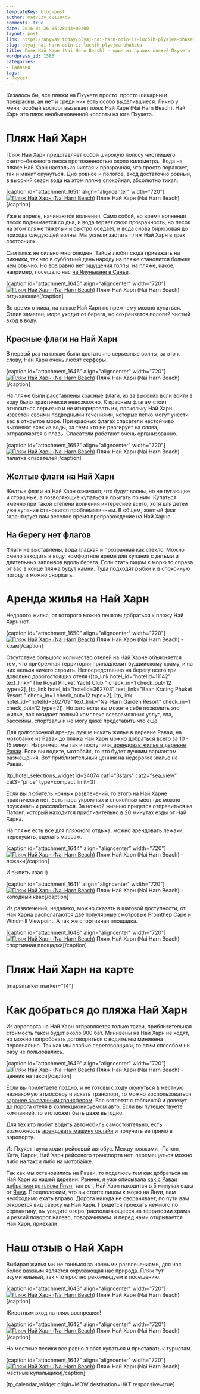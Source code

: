 ```yaml
---
templateKey: blog-post
author: matv33v_c21184dv
comments: true
date: 2016-04-26 06:28:43+00:00
layout: post
link: https://anyway.today/plyaj-nai-harn-odin-iz-luchih-plyajea-phuketa/
slug: plyaj-nai-harn-odin-iz-luchih-plyajea-phuketa
title: Пляж Най Харн (Nai Harn Beach) - один из лучших пляжей Пхукета
wordpress_id: 1586
categories:
- Таиланд
tags:
- Пхукет
---
```


Казалось бы, все пляжи на Пхукете просто  просто шикарны и прекрасны, ан нет и среди них есть особо выделившиеся. Лично у меня, особый восторг вызывает пляж Най Харн (Nai Harn Beach). Най Харн это пляж необыкновенной красоты на юге Пхукета.




<!-- more -->





# Пляж Най Харн




Пляж Най Харн представляет собой широкую полосу чистейшего светло-бежевого песка протяженностью около километра.  Вода на пляже Най Харн настолько чистая и прозрачная, что просто поражает, так и манит окунуться. Дно ровное и пологое, вход достаточно ровный, в высокий сезон вода на этом пляже спокойная, абсолютно тихая.




[caption id="attachment_1651" align="aligncenter" width="720"][![Пляж Най Харн (Nai Harn Beach)](https://anyway.today/wp-content/uploads/2016/04/IMG_1826.jpg)](https://anyway.today/wp-content/uploads/2016/04/IMG_1826.jpg) Пляж Най Харн (Nai Harn Beach)[/caption]


Уже в апреле, начинаются волнения. Само собой, во время волнения песок поднимается со дна, и вода теряет свою прозрачность, но песок  на этом пляже тяжелый и быстро оседает, и вода снова бирюзовая до прихода следующей волны. Мы успели застать пляж Най Харн в трех состояниях.




Сам пляж не сильно многолюден. Тайцы любят сюда приезжать на пикники, так что в субботний день народу на пляже становится больше чем обычно. Но все равно нет ощущения толпы  на пляже, какое, например, посещало нас [на Ялуньване в Санье](https://anyway.today/buhta-yalunvan/).




[caption id="attachment_1645" align="aligncenter" width="720"][![Пляж Най Харн (Nai Harn Beach)](https://anyway.today/wp-content/uploads/2016/04/IMG_1730.jpg)](https://anyway.today/wp-content/uploads/2016/04/IMG_1730.jpg) Пляж Най Харн (Nai Harn Beach) - отдыхающие[/caption]


Во время отлива, на пляже Най Харн по прежнему можно купаться. Отлив заметен, море уходит от берега, но сохраняется пологий чистый вход в воду.





## Красные флаги на Най Харн




В первый раз на пляже были достаточно серьезные волны, за это к слову, Най Харн очень любят серферы.




[caption id="attachment_1646" align="aligncenter" width="720"][![Пляж Най Харн (Nai Harn Beach)](https://anyway.today/wp-content/uploads/2016/04/IMG_1731.jpg)](https://anyway.today/wp-content/uploads/2016/04/IMG_1731.jpg) Пляж Най Харн (Nai Harn Beach)[/caption]


На пляже были расставлены красные флаги, из за высоких волн войти в воду было практически невозможно. К красным флагам стоит относиться серьезно и не игнорировать их, поскольку Най Харн известен своими подводными течениями, которые легко могут унести вас в открытое море. При красных флагах спасатели настойчиво выгоняют всех из воды, за теми кто не реагирует на слова, отправляются в плавь. Спасатели работают очень организованно.




[caption id="attachment_1652" align="aligncenter" width="720"][![Пляж Най Харн (Nai Harn Beach)](https://anyway.today/wp-content/uploads/2016/04/IMG_1726.jpg)](https://anyway.today/wp-content/uploads/2016/04/IMG_1726.jpg) Пляж Най Харн (Nai Harn Beach) - палатка спасателей[/caption]


## Желтые флаги на Най Харн




Желтые флаги на Най Харн означают, что будут волны, но не пугающие и страшные, а позволяющие купаться и прыгать по ним. Купаться именно при такой степени волнения интереснее всего, хотя для детей уже купание становится проблематичным. В общем, желтый флаг гарантирует вам веселое время препровождение на Най Харне.





## На берегу нет флагов




Флаги не выставлены, вода гладкая и прозрачная как стекло. Можно смело заходить в воду, комфортное время для купания с детьми и длительных заплывов вдоль берега. Если стать лицом к морю то справа от вас в конце пляжа будут камни. Туда подходят рыбки и в спокойную погоду и можно сноркать.





# Аренда жилья на Най Харн




Недорого жилья, от которого можно пешком добраться к пляжу Най Харн нет.




[caption id="attachment_1650" align="aligncenter" width="720"][![Пляж Най Харн (Nai Harn Beach)](https://anyway.today/wp-content/uploads/2016/04/IMG_1824.jpg)](https://anyway.today/wp-content/uploads/2016/04/IMG_1824.jpg) Пляж Най Харн (Nai Harn Beach) - храм[/caption]


Отсутствие большого количество отелей на Най Харне объясняется тем, что прибрежная территория принадлежит буддийскому храму, и на них нельзя ничего строить. Непосредственно на берегу всего три довольно дорогостоящих отеля ([tp_link hotel_id="hotelId=11142" text_link="The Royal Phuket Yacht Club " check_in=1 check_out=12 type=2], [tp_link hotel_id="hotelId=362703" text_link="Baan Krating Phuket Resort " check_in=1 check_out=12 type=2], [tp_link hotel_id="hotelId=362709" text_link="Nai Harn Garden Resort" check_in=1 check_out=12 type=2]). Но зато если вы можете себе позволить это жилье, вас ожидает полный комплекс всевозможных услуг, спа, бассейны, спортзалы и не могу даже представить что еще.




Для долгосрочной аренды лучше искать жилье в деревне Раваи, на мотобайке из Раваи до пляжа Най Харн можно добраться всего за 10 - 15 минут. Например, мы так и поступили,[ арендовав жилье в деревне Раваи](https://anyway.today/samostoyatelnii-poisk-i-arendanedorogogo-jiliya-na-phukete/). Если вы водите, мотобайк, то это будет лучшим вариантом размещения. Вот приблизительный ценник на недорогое жилье на Раваи.




[tp_hotel_selections_widget id=24074 cat1="3stars" cat2="sea_view" cat3="price" type=compact limit=3]




Если вы любитель ночных развлечений, то этого на Най Харне практически нет. Есть пара укромных и спокойных мест где можно поужинать и расслабиться. За ночной жизнью придется отправиться на Патонг, который находится приблизительно в 20 минутах езды от Най Харна.




На пляже есть все для пляжного отдыха, можно арендовать лежаки, перекусить, сделать массаж.




[caption id="attachment_1644" align="aligncenter" width="720"][![Пляж Най Харн (Nai Harn Beach)](https://anyway.today/wp-content/uploads/2016/04/IMG_1729.jpg)](https://anyway.today/wp-content/uploads/2016/04/IMG_1729.jpg) Пляж Най Харн (Nai Harn Beach) - лежаки[/caption]


И выпить квас :)




[caption id="attachment_1641" align="aligncenter" width="720"][![Пляж Най Харн (Nai Harn Beach)](https://anyway.today/wp-content/uploads/2016/04/IMG_1721.jpg)](https://anyway.today/wp-content/uploads/2016/04/IMG_1721.jpg) Пляж Най Харн (Nai Harn Beach) - холодный квас[/caption]


Из развлечений, недалеко, можно сказать в шаговой доступности, от Най Харна располагаются две популярные смотровые Promthep Cape и Windmill Viewpoint. А так же спортивная площадка.




[caption id="attachment_1648" align="aligncenter" width="720"][![Пляж Най Харн (Nai Harn Beach)](https://anyway.today/wp-content/uploads/2016/04/IMG_1820.jpg)](https://anyway.today/wp-content/uploads/2016/04/IMG_1820.jpg) Пляж Най Харн (Nai Harn Beach) - спортивная площадка[/caption]


# Пляж Най Харн на карте


[mapsmarker marker="14"]


# Как добраться до пляжа Най Харн




Из аэропорта на Най Харн отправляется только такси, приблизительная стоимость такси будет около 900 бат. Минивены на Най Харн не ходят, но можно попробовать договориться с водителем минивена персонально. Так как мы слабые переговорщики, то этим способом ни разу не пользовались.




[caption id="attachment_1649" align="aligncenter" width="720"][![Пляж Най Харн (Nai Harn Beach)](https://anyway.today/wp-content/uploads/2016/04/IMG_1821.jpg)](https://anyway.today/wp-content/uploads/2016/04/IMG_1821.jpg) Пляж Най Харн (Nai Harn Beach) - ценник на такси[/caption]


Если вы прилетаете поздно, и не готовы с ходу окунуться в местную незнакомую атмосферу и искать транспорт, то можно воспользоваться [заранее заказанным трансфером](http://c1.travelpayouts.com/click?shmarker=14510&promo_id=151&source_type=link&type=click). Вас встретят с табличкой и довезут до порога отеля в коллекционируемом авто. Если вы путешествуете компанией, то это может быть даже выгодно.




Для тех кто любит водить автомобиль самостоятельно, есть возможность [арендовать машину онлайн](http://c13.travelpayouts.com/click?shmarker=14510&promo_id=456&source_type=link&type=click) и получить ее прямо в аэропорту.




Из Пхукет тауна ходит рейсовый автобус. Между пляжами,  Патонг, Ката, Карон, Най Харн рейсового транспорта нет, перемещаться можно либо на такси либо на мотобайке.




Так как мы остановились на Раваи, то поделюсь тем как добраться на Най Харн из нашей деревни. Раннее, я уже описывала [как с Раваи добраться до пляжа Януи](https://anyway.today/plyaj-yanui-na-phukete/), так вот, Най Харн находится в 5 минутах езды от [Януи](https://anyway.today/plyaj-yanui-na-phukete/). Предположим, что вы стоите лицом к морю на Януи, вам необходимо ехать вправо. Дорога никуда не сворачивает, по пути вам откроется вид сверху на Най Харн. Придется проехать немного по серпантину, вы увидите озеро, располагающееся на территории храма и резкий поворот налево, поворачиваем  и перед нами открывается Най Харн, приехали.





# Наш отзыв о Най Харн


Выбирая жилья мы не гонимся за ночными развлечениями, для нас более важным является окружающая нас природа. Пляж тут изумительный, так что яростно рекомендуем к посещению.

[caption id="attachment_1643" align="aligncenter" width="720"][![Пляж Най Харн (Nai Harn Beach)](https://anyway.today/wp-content/uploads/2016/04/IMG_1725.jpg)](https://anyway.today/wp-content/uploads/2016/04/IMG_1725.jpg) Пляж Най Харн (Nai Harn Beach)[/caption]

Животным вход на пляж воспрещен!

[caption id="attachment_1642" align="aligncenter" width="720"][![Пляж Най Харн (Nai Harn Beach)](https://anyway.today/wp-content/uploads/2016/04/IMG_1722.jpg)](https://anyway.today/wp-content/uploads/2016/04/IMG_1722.jpg) Пляж Най Харн (Nai Harn Beach)[/caption]

Но местные песики все равно любят купаться и приставать к туристам.

[caption id="attachment_1647" align="aligncenter" width="720"][![Пляж Най Харн (Nai Harn Beach)](https://anyway.today/wp-content/uploads/2016/04/IMG_1732.jpg)](https://anyway.today/wp-content/uploads/2016/04/IMG_1732.jpg) Пляж Най Харн (Nai Harn Beach) - местные купальщики[/caption]

[tp_calendar_widget origin=MOW destination=HKT responsive=true]
